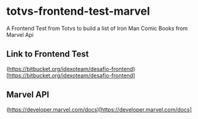# totvs-frontend-test-marvel
A Frontend Test from Totvs to build a list of Iron Man Comic Books from Marvel Api

## Link to Frontend Test
(https://bitbucket.org/idexoteam/desafio-frontend)[https://bitbucket.org/idexoteam/desafio-frontend]


## Marvel API
(https://developer.marvel.com/docs)[https://developer.marvel.com/docs]
